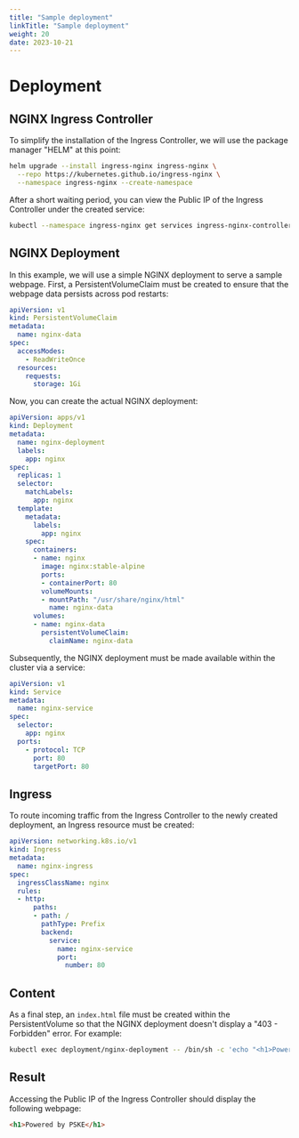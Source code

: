 ```yaml
---
title: "Sample deployment"
linkTitle: "Sample deployment"
weight: 20
date: 2023-10-21
---
```


# Deployment

## NGINX Ingress Controller
To simplify the installation of the Ingress Controller, we will use the package manager "HELM" at this point:

```bash
helm upgrade --install ingress-nginx ingress-nginx \
  --repo https://kubernetes.github.io/ingress-nginx \
  --namespace ingress-nginx --create-namespace
```

After a short waiting period, you can view the Public IP of the Ingress Controller under the created service:

```bash
kubectl --namespace ingress-nginx get services ingress-nginx-controller
```

## NGINX Deployment
In this example, we will use a simple NGINX deployment to serve a sample webpage. First, a PersistentVolumeClaim must be created to ensure that the webpage data persists across pod restarts:

```yaml
apiVersion: v1
kind: PersistentVolumeClaim
metadata:
  name: nginx-data
spec:
  accessModes:
    - ReadWriteOnce
  resources:
    requests:
      storage: 1Gi
```

Now, you can create the actual NGINX deployment:

```yaml
apiVersion: apps/v1
kind: Deployment
metadata:
  name: nginx-deployment
  labels:
    app: nginx
spec:
  replicas: 1
  selector:
    matchLabels:
      app: nginx
  template:
    metadata:
      labels:
        app: nginx
    spec:
      containers:
      - name: nginx
        image: nginx:stable-alpine
        ports:
        - containerPort: 80
        volumeMounts:
        - mountPath: "/usr/share/nginx/html"
          name: nginx-data
      volumes:
      - name: nginx-data
        persistentVolumeClaim:
          claimName: nginx-data
```

Subsequently, the NGINX deployment must be made available within the cluster via a service:

```yaml
apiVersion: v1
kind: Service
metadata:
  name: nginx-service
spec:
  selector:
    app: nginx
  ports:
    - protocol: TCP
      port: 80
      targetPort: 80
```

## Ingress
To route incoming traffic from the Ingress Controller to the newly created deployment, an Ingress resource must be created:

```yaml
apiVersion: networking.k8s.io/v1
kind: Ingress
metadata:
  name: nginx-ingress
spec:
  ingressClassName: nginx
  rules:
  - http:
      paths:
      - path: /
        pathType: Prefix
        backend:
          service:
            name: nginx-service
            port:
              number: 80
```

## Content
As a final step, an `index.html` file must be created within the PersistentVolume so that the NGINX deployment doesn't display a "403 - Forbidden" error. For example:

```bash
kubectl exec deployment/nginx-deployment -- /bin/sh -c 'echo "<h1>Powered by PSKE</h1>" > /usr/share/nginx/html/index.html'
```

## Result
Accessing the Public IP of the Ingress Controller should display the following webpage:

```html
<h1>Powered by PSKE</h1>
```